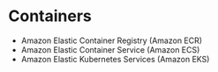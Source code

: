 # Containers

* Amazon Elastic Container Registry (Amazon ECR)
* Amazon Elastic Container Service (Amazon ECS)
* Amazon Elastic Kubernetes Services (Amazon EKS)
